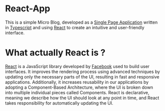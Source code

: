 # React-App
This is a simple Micro Blog, developed as a [Single Page Application][SPA-link] written in [Typescript][Typescript-link] and using [React][React-link] to create an intuitive and user-friendly interface.

# What actually React is ?
[React][React-link] is a JavaScript library developed by [Facebook][Facebook-link] used to build user interfaces. It improves the rendering process using advanced techniques by updating only the necessary parts of the UI, resulting in fast and responsive applications. Additionally, it increases reusability in our applications by adopting a Component-Based Architecture, where the UI is broken down into multiple individual pieces called Components. React is declarative, meaning we describe how the UI should look at any point in time, and React takes responsibility for automatically updating the UI.






[Facebook-link]: https://www.facebook.com
[React-link]: https://react.dev
[Typescript-link]: https://www.typescriptlang.org
[SPA-link]: https://developer.mozilla.org/fr/docs/Glossary/SPA
